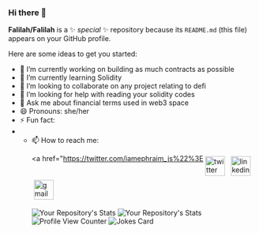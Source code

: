 ### Hi there 👋


**Falilah/Falilah** is a ✨ _special_ ✨ repository because its `README.md` (this file) appears on your GitHub profile.

Here are some ideas to get you started:

- 🔭 I’m currently working on building as much contracts as possible 
- 🌱 I’m currently learning Solidity
- 👯 I’m looking to collaborate on any project relating to defi
- 🤔 I’m looking for help with reading your solidity codes 
- 💬 Ask me about financial terms used in web3 space
- 😄 Pronouns: she/her
- ⚡ Fun fact: 
- - 📫 How to reach me: <br><p align="left"><a href="https://twitter.com/iamephraim_js%22%3E<img src="https://cdn.jsdelivr.net/npm/simple-icons@v3/icons/twitter.svg" alt="twitter" height="40" style="vertical-align:top; margin:4px"></a>
 <a href="https://linkedin.com/in/falilat-owolabi" target="_blank" rel="noopener noreferrer"> <img src="https://cdn.jsdelivr.net/npm/simple-icons@v3/icons/linkedin.svg" alt="linkedin" height="40" style="vertical-align:top; margin:4px"></a>
 <a href="falilatowolabi0@gmail.com"> <img src="https://cdn.jsdelivr.net/npm/simple-icons@v3/icons/gmail.svg" alt="gmail" height="40" style="vertical-align:top; margin:4px"></a></p>
![Your Repository's Stats](https://github-readme-stats.vercel.app/api?username=Falilah&show_icons=true)
![Your Repository's Stats](https://github-readme-stats.vercel.app/api/top-langs/?username=Falilah&theme=blue-green)
![Profile View Counter](https://komarev.com/ghpvc/?username=Falilah)
![Jokes Card](https://readme-jokes.vercel.app/api)


